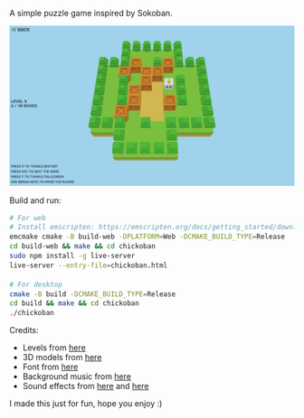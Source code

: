 A simple puzzle game inspired by Sokoban.

![Screenshot](screenshot.png)

Build and run:
```bash
# For web
# Install emscripten: https://emscripten.org/docs/getting_started/downloads.html
emcmake cmake -B build-web -DPLATFORM=Web -DCMAKE_BUILD_TYPE=Release
cd build-web && make && cd chickoban
sudo npm install -g live-server
live-server --entry-file=chickoban.html

# For desktop
cmake -B build -DCMAKE_BUILD_TYPE=Release
cd build && make && cd chickoban
./chickoban
```

Credits:
- Levels from [here](https://sokoban.dk/levels/levels-the-download-page/)
- 3D models from [here](https://sona-sar.itch.io/voxel-animals-items-pack-free-assets)
- Font from [here](https://www.fontspace.com/puffy-font-f95957)
- Background music from [here](https://silentswimmer.itch.io/toymaker)
- Sound effects from [here](https://opengameart.org/content/12-player-movement-sfx)
  and [here](https://pixabay.com/sound-effects/search/pop/)

I made this just for fun, hope you enjoy :)
